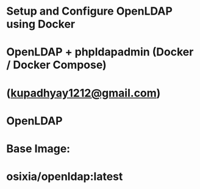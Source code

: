 # Setup and Configure OpenLDAP using Docker

# OpenLDAP + phpldapadmin (Docker / Docker Compose)

#   (kupadhyay1212@gmail.com)

# OpenLDAP
# Base Image:
 # osixia/openldap:latest
